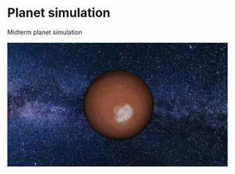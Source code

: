 # Planet simulation
Midterm planet simulation

![Menu Illustration](https://github.com/adilism48/mars/blob/main/scsht.PNG)

